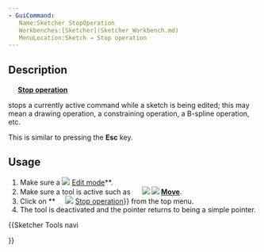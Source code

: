 ```yaml
---
- GuiCommand:
   Name:Sketcher StopOperation
   Workbenches:[Sketcher](Sketcher_Workbench.md)
   MenuLocation:Sketch → Stop operation
---
```


## Description


**<img src=images/Sketcher_StopOperation.svg style="width:16px"> [Stop operation](Sketcher_StopOperation.md)**

stops a currently active command while a sketch is being edited; this may mean a drawing operation, a constraining operation, a B-spline operation, etc.

This is similar to pressing the **Esc** key.

## Usage

1.  Make sure a <img src=images/Sketcher_EditSketch.svg style="width:sketch](Sketch.md) is in **[16px"> [Edit mode](Sketcher_EditSketch.md)**.
2.  Make sure a tool is active such as **<img src=images/Sketcher_CreatePolyline.svg style="width:16px"> <img src=images/Sketcher_ConstrainDistanceY.svg style="width:Create polyline](Sketcher_CreatePolyline.md)**, **[16px"> <img src=images/Sketcher_Move.svg style="width:Constrain distance Y](Sketcher_ConstrainDistanceY.md)**, or **[16px"> [Move](Sketcher_Move.md)**.
3.  Click on **<img src=images/Sketcher_StopOperation.svg style="width:16px"> <img src=images/Sketcher_StopOperation.svg style="width:Stop operation](Sketcher_StopOperation.md)** or choose {{MenuCommand|Sketch → [16px"> [Stop operation](Sketcher_StopOperation.md)}} from the top menu.
4.  The tool is deactivated and the pointer returns to being a simple pointer.


{{Sketcher Tools navi

}}  
